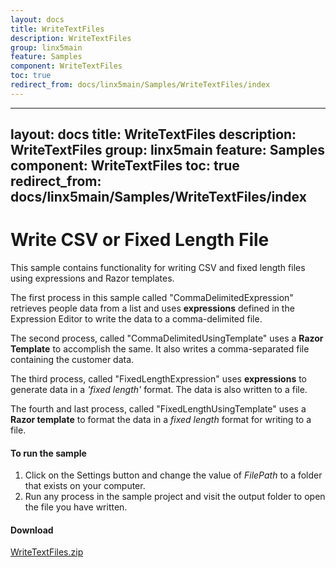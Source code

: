 ```yaml
---
layout: docs
title: WriteTextFiles
description: WriteTextFiles
group: linx5main
feature: Samples
component: WriteTextFiles
toc: true
redirect_from: docs/linx5main/Samples/WriteTextFiles/index
---
```

---
layout: docs
title: WriteTextFiles
description: WriteTextFiles
group: linx5main
feature: Samples
component: WriteTextFiles
toc: true
redirect_from: docs/linx5main/Samples/WriteTextFiles/index
---
Write CSV or Fixed Length File
====================

This sample contains functionality for writing CSV and fixed length files using expressions and Razor templates. 

The first process in this sample called "CommaDelimitedExpression" retrieves people data from a list and uses **expressions** defined in the Expression Editor to write the data to a comma-delimited file. 

The second process, called "CommaDelimitedUsingTemplate" uses a **Razor Template** to accomplish the same. It also writes a comma-separated file containing the customer data. 

The third process, called "FixedLengthExpression" uses **expressions** to generate data in a *'fixed length'* format. The data is also written to a file.

The fourth and last process, called "FixedLengthUsingTemplate" uses a **Razor template** to format the data in a *fixed length* format for writing to a file. 

#### To run the sample

1. Click on the Settings button and change the value of *FilePath* to a folder that exists on your computer.
2. Run any process in the sample project and visit the output folder to open the file you have written. 

#### Download
[WriteTextFiles.zip](WriteTextFiles.zip)
